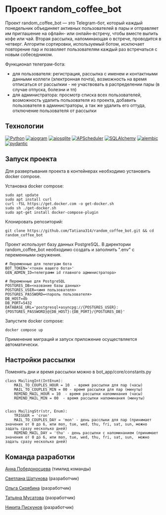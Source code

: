 # Проект random_coffee_bot


Проект random_coffee_bot — это Telegram-бот, который каждый понедельник объединяет активных пользователей в пары и отправляет им приглашение на офлайн- или онлайн-встречу, чтобы вместе выпить кофе или чай. Вторая рассылка, напоминающая о встрече, проводится в четверг. Алгоритм сортировки, используемый ботом, исключает повторение пар и позволяет пользователям каждый раз встречаться с новым собеседником.

Функционал телеграм-бота:
- для пользователя: регистрация, рассылка с именем и контактными данными коллеги (электронная почта), возможность на время отписаться от рассылкии -  не участвовать в распределении пары (в случае отпуска, болезни и тп) 
- для администратора: просмотр списка всех пользователей, возможность удалить пользователя из проекта, добавить пользователя в администраторы, а так же удалить его оттуда, отключение пользователя от рассылки


## Технологии
[![Python](https://img.shields.io/badge/python-3.11-blue?logo=python)](https://www.python.org/)
[![aiogram](https://img.shields.io/badge/aiogram-3.4-blue)](https://docs.aiogram.dev/en/latest/)
[![aiosqlite](https://img.shields.io/badge/aiosqlite-blue)](https://pypi.org/project/aiosqlite/)
[![APScheduler](https://img.shields.io/badge/APScheduler-blue)](https://docs-python.ru/packages/modul-apscheduler-python/)
[![SQLAlchemy](https://img.shields.io/badge/SQLAlchemy-blue)](https://docs.sqlalchemy.org/en/20/)
[![alembic](https://img.shields.io/badge/alembic-blue)](https://alembic.sqlalchemy.org/en/latest/)
[![pydantic](https://img.shields.io/badge/pydantic-blue)](https://pydantic-docs.helpmanual.io/)


## Запуск проекта

Для развертывания проекта в контейнерах необходимо установить docker compose.

Установка docker compose:
```
sudo apt update
sudo apt install curl
curl -fSL https://get.docker.com -o get-docker.sh
sudo sh ./get-docker.sh
sudo apt-get install docker-compose-plugin
```

Клонировать репозиторий:
```
git clone https://github.com/Tatiana314/random_coffee_bot.git && cd random_coffee_bot
```

Проект использует базу данных PostgreSQL.
В директории random_coffee_bot необходимо создать и заполнить ".env" с переменными окружения.
```
# Переменные для телеграм бота
BOT_TOKEN='<токен вашего бота>'
GEN_ADMIN_ID=телеграмм id главного администратора>

# Переменные для PostgreSQL
POSTGRES_DB=<название базы данных>
POSTGRES_USER=<имя пользователя>
POSTGRES_PASSWORD=<пароль пользователя>
DB_HOST=db
DB_PORT=5432
DATABASE_URL='postgresql+asyncpg://{POSTGRES_USER}:{POSTGRES_PASSWORD}@{DB_HOST}:{DB_PORT}/{POSTGRES_DB}'
```
Запустите docker compose:
```
docker compose up
```
Применение миграций и запуск приложение осуществляется автоматически.

## Настройки рассылки
Поменять дни и время рассылки можно в bot_app/core/constants.py
```
class MailingInt(IntEnum):
    MAIL_TO_COUPLES_HOUR = 10  - время рассылки для пар (часы)
    MAIL_TO_COUPLES_MIN = 00 - время рассылки для пар (минуты)
    REMIND_MAIL_HOUR = 10  - время рассылки напоминания (часы)
    REMIND_MAIL_MIN = 00  - время рассылки напоминания (минуты)


class MailingStr(str, Enum):
    TRIGGER = 'cron'
    MAIL_TO_COUPLES_DAY = 'mon' - день расслыки для пар (принимает значения от 0 до 6, или mon, tue, wed, thu, fri, sat, sun, можно задать сразу несколько дней)
    REMIND_MAIL_DAY = 'thu' - день рассылки с напоминанием (принимает значения от 0 до 6, или mon, tue, wed, thu, fri, sat, sun,  можно задать сразу несколько дней)
```


## Команда разработки

[Анна Победоносцева](https://github.com/ZebraHr) (тимлид команды)

[Светлана Шатунова](https://github.com/SvShatunova) (разработчик)

[Ольга Скрябина](https://github.com/ibonish) (разработчик)

[Татьяна Мусатова](https://github.com/Tatiana314) (разработчик)

[Никита Пискунов](https://github.com/Nikitkosss) (разработчик)
